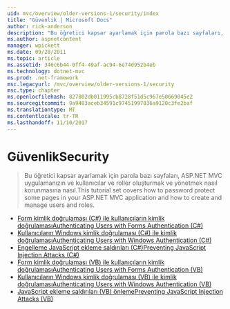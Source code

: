```yaml
---
uid: mvc/overview/older-versions-1/security/index
title: "Güvenlik | Microsoft Docs"
author: rick-anderson
description: "Bu öğretici kapsar ayarlamak için parola bazı sayfaları, ASP.NET MVC uygulamanızın ve kullanıcılar ve roller oluşturmak ve yönetmek nasıl korunmasına nasıl."
ms.author: aspnetcontent
manager: wpickett
ms.date: 09/28/2011
ms.topic: article
ms.assetid: 346c6b44-0ff4-49af-ac94-6e74d952b4eb
ms.technology: dotnet-mvc
ms.prod: .net-framework
msc.legacyurl: /mvc/overview/older-versions-1/security
msc.type: chapter
ms.openlocfilehash: 827802db011995cb8728f51d5c967e50669045e2
ms.sourcegitcommit: 9a9483aceb34591c97451997036a9120c3fe2baf
ms.translationtype: MT
ms.contentlocale: tr-TR
ms.lasthandoff: 11/10/2017
---
```

<a name="security"></a><span data-ttu-id="53518-103">Güvenlik</span><span class="sxs-lookup"><span data-stu-id="53518-103">Security</span></span>
====================
> <span data-ttu-id="53518-104">Bu öğretici kapsar ayarlamak için parola bazı sayfaları, ASP.NET MVC uygulamanızın ve kullanıcılar ve roller oluşturmak ve yönetmek nasıl korunmasına nasıl.</span><span class="sxs-lookup"><span data-stu-id="53518-104">This tutorial set covers how to password protect some pages in your ASP.NET MVC application and how to create and manage users and roles.</span></span>


- [<span data-ttu-id="53518-105">Form kimlik doğrulaması (C#) ile kullanıcıların kimlik doğrulaması</span><span class="sxs-lookup"><span data-stu-id="53518-105">Authenticating Users with Forms Authentication (C#)</span></span>](authenticating-users-with-forms-authentication-cs.md)
- [<span data-ttu-id="53518-106">Kullanıcıların Windows kimlik doğrulaması (C#) ile kimlik doğrulaması</span><span class="sxs-lookup"><span data-stu-id="53518-106">Authenticating Users with Windows Authentication (C#)</span></span>](authenticating-users-with-windows-authentication-cs.md)
- [<span data-ttu-id="53518-107">Engelleme JavaScript ekleme saldırıları (C#)</span><span class="sxs-lookup"><span data-stu-id="53518-107">Preventing JavaScript Injection Attacks (C#)</span></span>](preventing-javascript-injection-attacks-cs.md)
- [<span data-ttu-id="53518-108">Form kimlik doğrulaması (VB) ile kullanıcıların kimlik doğrulaması</span><span class="sxs-lookup"><span data-stu-id="53518-108">Authenticating Users with Forms Authentication (VB)</span></span>](authenticating-users-with-forms-authentication-vb.md)
- [<span data-ttu-id="53518-109">Kullanıcıların Windows kimlik doğrulaması (VB) ile kimlik doğrulaması</span><span class="sxs-lookup"><span data-stu-id="53518-109">Authenticating Users with Windows Authentication (VB)</span></span>](authenticating-users-with-windows-authentication-vb.md)
- [<span data-ttu-id="53518-110">JavaScript ekleme saldırıları (VB) önleme</span><span class="sxs-lookup"><span data-stu-id="53518-110">Preventing JavaScript Injection Attacks (VB)</span></span>](preventing-javascript-injection-attacks-vb.md)
